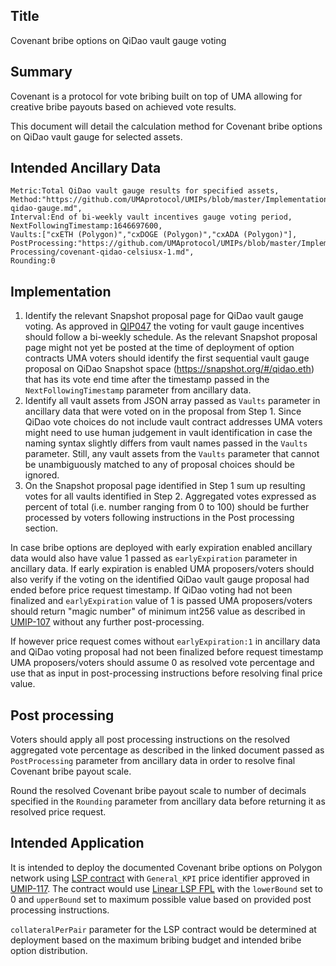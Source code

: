 ## Title

Covenant bribe options on QiDao vault gauge voting

## Summary

Covenant is a protocol for vote bribing built on top of UMA allowing for creative bribe payouts based on achieved vote results.

This document will detail the calculation method for Covenant bribe options on QiDao vault gauge for selected assets.

## Intended Ancillary Data

```
Metric:Total QiDao vault gauge results for specified assets,
Method:"https://github.com/UMAprotocol/UMIPs/blob/master/Implementations/covenant-qidao-gauge.md",
Interval:End of bi-weekly vault incentives gauge voting period,
NextFollowingTimestamp:1646697600,
Vaults:["cxETH (Polygon)","cxDOGE (Polygon)","cxADA (Polygon)"],
PostProcessing:"https://github.com/UMAprotocol/UMIPs/blob/master/Implementations/Post-Processing/covenant-qidao-celsiusx-1.md",
Rounding:0
```

## Implementation

1. Identify the relevant Snapshot proposal page for QiDao vault gauge voting. As approved in [QIP047](https://snapshot.org/#/qidao.eth/proposal/0x632ed91034efe1d79f7dd61db1a64cd10ffa1d5e1a0dda5c839cdd2cfdf22807) the voting for vault gauge incentives should follow a bi-weekly schedule. As the relevant Snapshot proposal page might not yet be posted at the time of deployment of option contracts UMA voters should identify the first sequential vault gauge proposal on QiDao Snapshot space (https://snapshot.org/#/qidao.eth) that has its vote end time after the timestamp passed in the `NextFollowingTimestamp` parameter from ancillary data.
2. Identify all vault assets from JSON array passed as `Vaults` parameter in ancillary data that were voted on in the proposal from Step 1. Since QiDao vote choices do not include vault contract addresses UMA voters might need to use human judgement in vault identification in case the naming syntax slightly differs from vault names passed in the `Vaults` parameter. Still, any vault assets from the `Vaults` parameter that cannot be unambiguously matched to any of proposal choices should be ignored.
3. On the Snapshot proposal page identified in Step 1 sum up resulting votes for all vaults identified in Step 2. Aggregated votes expressed as percent of total (i.e. number ranging from 0 to 100) should be further processed by voters following instructions in the Post processing section.

In case bribe options are deployed with early expiration enabled ancillary data would also have value 1 passed as `earlyExpiration` parameter in ancillary data. If early expiration is enabled UMA proposers/voters should also verify if the voting on the identified QiDao vault gauge proposal had ended before price request timestamp. If QiDao voting had not been finalized and `earlyExpiration` value of 1 is passed UMA proposers/voters should return "magic number" of minimum int256 value as described in [UMIP-107](https://github.com/UMAprotocol/UMIPs/blob/master/UMIPs/umip-107.md) without any further post-processing.

If however price request comes without `earlyExpiration:1` in ancillary data and QiDao voting proposal had not been finalized before request timestamp UMA proposers/voters should assume 0 as resolved vote percentage and use that as input in post-processing instructions before resolving final price value.

## Post processing

Voters should apply all post processing instructions on the resolved aggregated vote percentage as described in the linked document passed as `PostProcessing` parameter from ancillary data in order to resolve final Covenant bribe payout scale.

Round the resolved Covenant bribe payout scale to number of decimals specified in the `Rounding` parameter from ancillary data before returning it as resolved price request.

## Intended Application

It is intended to deploy the documented Covenant bribe options on Polygon network using [LSP contract](https://github.com/UMAprotocol/protocol/blob/master/packages/core/contracts/financial-templates/long-short-pair/LongShortPair.sol) with `General_KPI` price identifier approved in [UMIP-117](https://github.com/UMAprotocol/UMIPs/blob/master/UMIPs/umip-117.md). The contract would use [Linear LSP FPL](https://github.com/UMAprotocol/protocol/blob/master/packages/core/contracts/financial-templates/common/financial-product-libraries/long-short-pair-libraries/LinearLongShortPairFinancialProductLibrary.sol) with the `lowerBound` set to 0 and `upperBound` set to maximum possible value based on provided post processing instructions.

`collateralPerPair` parameter for the LSP contract would be determined at deployment based on the maximum bribing budget and intended bribe option distribution.
